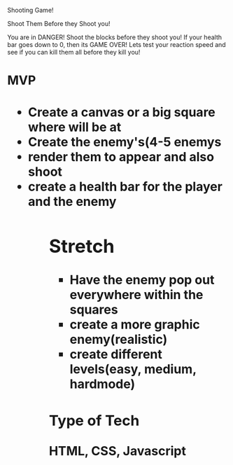 Shooting Game!


Shoot Them Before they Shoot you!

You are in DANGER! Shoot the blocks before they shoot you! If your health bar goes down to 0, then its GAME OVER! Lets test your reaction speed and see if you can kill them all before they kill you!



<H1>MVP<H1>
<ul>
<li>Create a canvas or a big square where will be at</li>
<li> Create the enemy's(4-5 enemys</li>
<li>render them to appear and also shoot</li>
<li>create a health bar for the player and the enemy</li>
<ul>

<h2>Stretch</h2>
<ul>
<li>Have the enemy pop out everywhere within the squares</li>
<li>create a more graphic enemy(realistic)</li>
<li>create different levels(easy, medium, hardmode)</li>
</ul>

<h3>Type of Tech</H3>
HTML, CSS, Javascript

